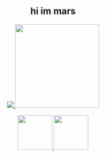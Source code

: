 <h2 align="center">hi im mars</h2>
<p align="center">
  <a href="https://github.com/anuraghazra/github-readme-stats">
    <img src="https://github-readme-stats.vercel.app/api?username=marsupialgutz&count_private=true&theme=tokyonight&show_icons=true">
    <img src="https://github-readme-stats.vercel.app/api/top-langs/?username=marsupialgutz&theme=tokyonight&layout=compact&card_width=250" height="195rem">
  </a>
</p>
<div align="center">
  <p>
    <a href="https://discord.com/users/449287407142043658">
      <img height="80px" src="https://discord.c99.nl/widget/theme-4/449287407142043658.png">
    </a>
    <a href="https://open.spotify.com/user/21hvrddjilwmxvx5aueqyamyy?si=83365b15aa1b4905">
      <img height="80px" src="https://possums.xyz/nowplaying/song">
    </a>
  </p>
</div>
